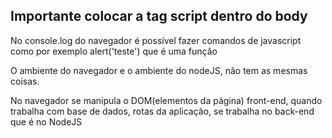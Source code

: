 ## Importante colocar a tag script dentro do body

No console.log do navegador é possível fazer comandos de javascript como por exemplo alert('teste') que é uma função

O ambiente do navegador e o ambiente do nodeJS, não tem as mesmas coisas.

No navegador se manipula o DOM(elementos da página) front-end, quando trabalha com base de dados, rotas da aplicação, se trabalha no back-end que é no NodeJS


